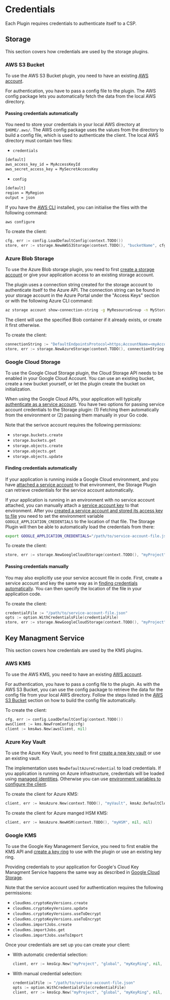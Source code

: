 # Credentials

Each Plugin requires credentials to authenticate itself to a CSP.

## Storage

This section covers how credentials are used by the storage plugins.

### AWS S3 Bucket

To use the AWS S3 Bucket plugin, you need to have an existing [AWS account](https://aws.amazon.com/de/premiumsupport/knowledge-center/create-and-activate-aws-account/). 

For authentication, you have to pass a config file to the plugin. The AWS config package lets you automatically fetch the data from the local AWS directory.

#### Passing credentials automatically
You need to store your credentials in your local AWS directory at `$HOME/.aws/`. The AWS config package uses the values from the directory to build a config file, which is used to authenticate the client. The local AWS directory must contain two files:
- `credentials`
```bash
[default]
aws_access_key_id = MyAccessKeyId
aws_secret_access_key = MySecretAccessKey
```
- `config`
```bash
[default]
region = MyRegion
output = json
```
If you have the [AWS CLI](https://docs.aws.amazon.com/cli/latest/userguide/getting-started-install.html) installed, you can
initialise the files with the following command:
```bash
aws configure
```

To create the client:
```Go
cfg, err := config.LoadDefaultConfig(context.TODO())
store, err := storage.NewAWSS3Storage(context.TODO(), "bucketName", cfg, func(*s3.Options) {})
```

### Azure Blob Storage

To use the Azure Blob storage plugin, you need to first [create a storage account](https://docs.microsoft.com/en-us/azure/storage/common/storage-account-create?tabs=azure-portal) or give your application access to an existing storage account.

The plugin uses a connection string created for the storage account to authenticate itself to the Azure API.
The connection string can be found in your storage account in the Azure Portal under the "Access Keys" section or with the following Azure CLI command:
```bash
az storage account show-connection-string -g MyResourceGroup -n MyStorageAccount
```

The client will use the specified Blob container if it already exists, or create it first otherwise.

To create the client:
```Go
connectionString := "DefaultEndpointsProtocol=https;AccountName=<myAccountName>;AccountKey=<myAccountKey>;EndpointSuffix=core.windows.net"
store, err := storage.NewAzureStorage(context.TODO(), connectionString, "myContainer", nil)
```

### Google Cloud Storage

To use the Google Cloud Storage plugin, the  Cloud Storage API needs to be enabled in your Google Cloud Account. You can use an existing bucket, create a new bucket yourself, or let the plugin create the bucket on initialization.

When using the Google Cloud APIs, your application will typically [authenticate as a service account](https://cloud.google.com/docs/authentication/production).
You have two options for passing service account credentials to the Storage plugin: (1) Fetching them automatically from the environment or (2) passing them manually in your Go code.

Note that the serivce account requires the following permissions:
* `storage.buckets.create`
* `storage.buckets.get`
* `storage.objects.create`
* `storage.objects.get`
* `storage.objects.update`

#### Finding credentials automatically

If your application is running inside a Google Cloud environment, and you have [attached a service account](https://cloud.google.com/iam/docs/impersonating-service-accounts#attaching-to-resources) to that environment, the Storage Plugin can retrieve credentials for the service account automatically. 

If your application is running in an environment with no service account attached, you can manually attach a [service account key](https://cloud.google.com/iam/docs/service-accounts#service_account_keys) to that environment.
After you [created a service account and stored its access key to file](https://cloud.google.com/docs/authentication/production#create_service_account) you need to set the environment variable `GOOGLE_APPLICATION_CREDENTIALS` to the location of that file.
The Storage Plugin will then be able to automatically load the credentials from there:
```bash
export GOOGLE_APPLICATION_CREDENTIALS="/path/to/service-account-file.json"
```

To create the client:
```Go
store, err := storage.NewGoogleCloudStorage(context.TODO(), "myProject", "myBucket", nil)
```

#### Passing credentials manually

You may also explicitly use your service account file in code.
First, create a service account and key the same way as in [finding credentials automatically](#finding-credentials-automatically).
You can then specify the location of the file in your application code.

To create the client:
```Go
credentialFile := "/path/to/service-account-file.json"
opts := option.WithCredentialsFile(credentialFile)
store, err := storage.NewGoogleCloudStorage(context.TODO(), "myProject", "myBucket", nil, opts)
```

## Key Managment Service

This section covers how credentials are used by the KMS plugins.

### AWS KMS

To use the AWS KMS, you need to have an existing [AWS account](https://aws.amazon.com/de/premiumsupport/knowledge-center/create-and-activate-aws-account/).

For authentication, you have to pass a config file to the plugin. As with the AWS S3 Bucket, you can use the config package to retrieve the data for the config file from your local AWS directory. Follow the steps listed in the [AWS S3 Bucket](#aws-s3-bucket) section on how to build the config file automatically.

To create the client:
```Go
cfg, err := config.LoadDefaultConfig(context.TODO())
awsClient := kms.NewFromConfig(cfg)
client := kmsAws.New(awsClient, nil)
```

### Azure Key Vault

To use the Azure Key Vault, you need to first [create a new key vault](https://docs.microsoft.com/en-us/azure/key-vault/general/quick-create-portal) or use an existing vault.

The implementation uses `NewDefaultAzureCredential` to load credentials. If you application is running on Azure infrastructure, credentials will be loaded using [managed identities](https://docs.microsoft.com/en-us/azure/developer/go/azure-sdk-authentication?tabs=bash#managed-identity). Otherwise you can use [environment variables to configure the client](https://docs.microsoft.com/en-us/azure/developer/go/azure-sdk-authentication?tabs=bash#-option-1-define-environment-variables).

To create the client for Azure KMS:
```Go
client, err := kmsAzure.New(context.TODO(), "myVault", kmsAz.DefaultCloud, nil, nil)
```

To create the client for Azure manged HSM KMS:
```Go
client, err := kmsAzure.NewHSM(context.TODO(), "myHSM", nil, nil)
```

### Google KMS

To use the Google Key Management Service, you need to first enable the KMS API and [create a key ring](https://cloud.google.com/kms/docs/quickstart#key_rings_and_keys) to use with the plugin or use an existing key ring.

Providing credentials to your application for Google's Cloud Key Managment Service happens the same way as described in [Google Cloud Storage](#google-cloud-storage).

Note that the service account used for authentication requires the following permissions:
* `cloudkms.cryptoKeyVersions.create`
* `cloudkms.cryptoKeyVersions.update`
* `cloudkms.cryptoKeyVersions.useToDecrypt`
* `cloudkms.cryptoKeyVersions.useToEncrypt`
* `cloudkms.importJobs.create`
* `cloudkms.importJobs.get`
* `cloudkms.importJobs.useToImport`

Once your credentials are set up you can create your client:

* With automatic credential selection: 

    ```Go
    client, err := kmsGcp.New("myProject", "global", "myKeyRing", nil, kmspb.ProtectionLevel_SOFTWARE)
    ```

* With manual credential selection:

    ```Go
    credentialFile := "/path/to/service-account-file.json"
    opts := option.WithCredentialsFile(credentialFile)
    client, err := kmsGcp.New("myProject", "global", "myKeyRing", nil, kmspb.ProtectionLevel_SOFTWARE, opts)
    ```
